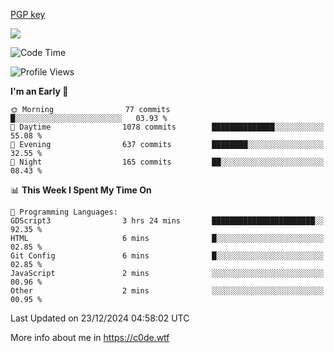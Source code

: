 [PGP key](https://c0de.wtf/urwq.asc)

<a href="https://wakatime.com"><img src="https://wakatime.com/share/@c0dezin/b7f18a7c-ab3a-40b8-8bc7-b1b7bf71f1d6.svg" /></a>

<!--START_SECTION:waka-->
![Code Time](http://img.shields.io/badge/Code%20Time-161%20hrs%2018%20mins-blue)

![Profile Views](http://img.shields.io/badge/Profile%20Views-0-blue)

**I'm an Early 🐤** 

```text
🌞 Morning                77 commits          █░░░░░░░░░░░░░░░░░░░░░░░░   03.93 % 
🌆 Daytime                1078 commits        ██████████████░░░░░░░░░░░   55.08 % 
🌃 Evening                637 commits         ████████░░░░░░░░░░░░░░░░░   32.55 % 
🌙 Night                  165 commits         ██░░░░░░░░░░░░░░░░░░░░░░░   08.43 % 
```


📊 **This Week I Spent My Time On** 

```text
💬 Programming Languages: 
GDScript3                3 hrs 24 mins       ███████████████████████░░   92.35 % 
HTML                     6 mins              █░░░░░░░░░░░░░░░░░░░░░░░░   02.85 % 
Git Config               6 mins              █░░░░░░░░░░░░░░░░░░░░░░░░   02.85 % 
JavaScript               2 mins              ░░░░░░░░░░░░░░░░░░░░░░░░░   00.96 % 
Other                    2 mins              ░░░░░░░░░░░░░░░░░░░░░░░░░   00.95 % 
```


 Last Updated on 23/12/2024 04:58:02 UTC
<!--END_SECTION:waka-->

More info about me in https://c0de.wtf

